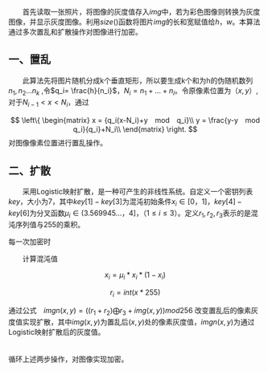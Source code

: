 &emsp;&emsp;首先读取一张照片，将图像的灰度值存入$img$中，若为彩色图像则转换为灰度图像，并显示灰度图像。利用$size()$函数将图片$img$的长和宽赋值给$h，w$。本算法通过多次置乱和扩散操作对图像进行加密。

## 一、置乱

&emsp;&emsp;此算法先将图片随机分成k个垂直矩形，所以要生成k个和为h的伪随机数列 $n_1,n_2...n_k$ ,令$q_i= \frac{h}{n_i}$，$N_i=n_1+...+n_i$。令原像素位置为$（x,y）$,对于$N_{i-1} < x < N_i$，通过

$$ \left\{
\begin{matrix}
 x = {q_i(x-N_i)+y　mod　q_i}\\
y = \frac{y-y　mod　q_i}{q_i}+N_i\\ 
\end{matrix}
\right.
$$
对图像像素位置进行置乱操作。

## 二、扩散

&emsp;&emsp;采用Logistic映射扩散，是一种可产生的非线性系统。自定义一个密钥列表$key$，大小为7，其中$key[1]-key[3]$为混沌初始条件$x_i∈[0，1]$，$key[4]-key[6]$为分叉函数$μ_i∈(3.569945...，4]$，$（1 ≤ i ≤ 3）$。定义$r_1,r_2,r_3$表示的是混沌序列值与255的乘积。

每一次加密时

&emsp;&emsp;计算混沌值

 $$x_i =μ_i * x_i * (1-x_i)$$

$$r_i=int(x*255)$$

通过公式&emsp;$imgn(x,y)=((r_1+r_2) \bigoplus r_3+img(x,y))　mod　256$  改变置乱后的像素灰度值实现扩散，其中$img(x,y)$为置乱后$(x,y)$处的像素灰度值，$imgn(x,y)$为通过Logistic映射扩散后的灰度值。  
<br/><br/>
循环上述两步操作，对图像实现加密。
